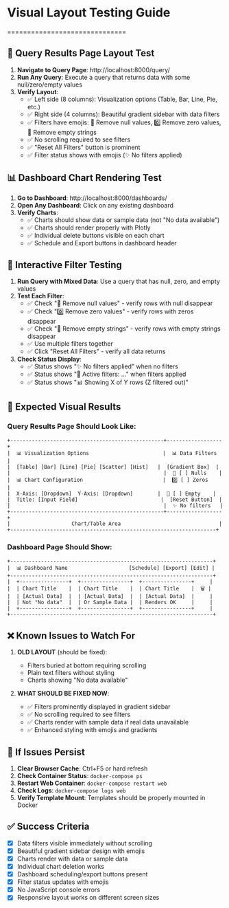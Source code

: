 
# Visual Layout Testing Guide
==============================

## 🎨 Query Results Page Layout Test

1. **Navigate to Query Page**: http://localhost:8000/query/
2. **Run Any Query**: Execute a query that returns data with some null/zero/empty values
3. **Verify Layout**:
   - ✅ Left side (8 columns): Visualization options (Table, Bar, Line, Pie, etc.)
   - ✅ Right side (4 columns): Beautiful gradient sidebar with data filters
   - ✅ Filters have emojis: 🚫 Remove null values, 0️⃣ Remove zero values, 📝 Remove empty strings
   - ✅ No scrolling required to see filters
   - ✅ "Reset All Filters" button is prominent
   - ✅ Filter status shows with emojis (✨ No filters applied)

## 📊 Dashboard Chart Rendering Test

1. **Go to Dashboard**: http://localhost:8000/dashboards/
2. **Open Any Dashboard**: Click on any existing dashboard
3. **Verify Charts**:
   - ✅ Charts should show data or sample data (not "No data available")
   - ✅ Charts should render properly with Plotly
   - ✅ Individual delete buttons visible on each chart
   - ✅ Schedule and Export buttons in dashboard header

## 🧪 Interactive Filter Testing

1. **Run Query with Mixed Data**: Use a query that has null, zero, and empty values
2. **Test Each Filter**:
   - ✅ Check "🚫 Remove null values" - verify rows with null disappear
   - ✅ Check "0️⃣ Remove zero values" - verify rows with zeros disappear  
   - ✅ Check "📝 Remove empty strings" - verify rows with empty strings disappear
   - ✅ Use multiple filters together
   - ✅ Click "Reset All Filters" - verify all data returns
3. **Check Status Display**:
   - ✅ Status shows "✨ No filters applied" when no filters
   - ✅ Status shows "🎯 Active filters: ..." when filters applied
   - ✅ Status shows "📊 Showing X of Y rows (Z filtered out)"

## 🎯 Expected Visual Results

### Query Results Page Should Look Like:
```
+--------------------------------------------------+------------------+
|  📊 Visualization Options                        |  📊 Data Filters  |
|  [Table] [Bar] [Line] [Pie] [Scatter] [Hist]   |  [Gradient Box]  |
|                                                  |  🚫 [ ] Nulls    |
|  📊 Chart Configuration                          |  0️⃣ [ ] Zeros    |
|  X-Axis: [Dropdown]  Y-Axis: [Dropdown]        |  📝 [ ] Empty    |
|  Title: [Input Field]                           |  [Reset Button]  |
|                                                  |  ✨ No filters   |
+--------------------------------------------------+------------------+
|                    Chart/Table Area                                |
+-------------------------------------------------------------------+
```

### Dashboard Page Should Show:
```
+------------------------------------------------------------------+
|  📊 Dashboard Name                    [Schedule] [Export] [Edit] |
+------------------------------------------------------------------+
|  +----------------+  +----------------+  +----------------+     |
|  | Chart Title    |  | Chart Title    |  | Chart Title    |  🗑️ |
|  | [Actual Data]  |  | [Actual Data]  |  | [Actual Data]  |     |
|  | Not "No data"  |  | Or Sample Data |  | Renders OK     |     |
|  +----------------+  +----------------+  +----------------+     |
+------------------------------------------------------------------+
```

## ❌ Known Issues to Watch For

1. **OLD LAYOUT** (should be fixed):
   - Filters buried at bottom requiring scrolling
   - Plain text filters without styling
   - Charts showing "No data available"

2. **WHAT SHOULD BE FIXED NOW**:
   - ✅ Filters prominently displayed in gradient sidebar
   - ✅ No scrolling required to see filters  
   - ✅ Charts render with sample data if real data unavailable
   - ✅ Enhanced styling with emojis and gradients

## 🚨 If Issues Persist

1. **Clear Browser Cache**: Ctrl+F5 or hard refresh
2. **Check Container Status**: `docker-compose ps`
3. **Restart Web Container**: `docker-compose restart web`
4. **Check Logs**: `docker-compose logs web`
5. **Verify Template Mount**: Templates should be properly mounted in Docker

## ✅ Success Criteria

- [x] Data filters visible immediately without scrolling
- [x] Beautiful gradient sidebar design with emojis
- [x] Charts render with data or sample data
- [x] Individual chart deletion works
- [x] Dashboard scheduling/export buttons present
- [x] Filter status updates with emojis
- [x] No JavaScript console errors
- [x] Responsive layout works on different screen sizes
